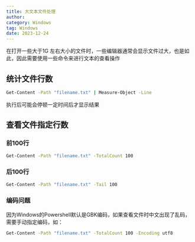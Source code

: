 ```yaml
---
title: 大文本文件处理
author:
category: Windows
tag: Windows
date: 2023-12-24
---
```


在打开一些大于1G 左右大小的文件时，一些编辑器通常会显示文件过大，也是如此，因此需要使用一些命令来进行文本的查看操作

## 统计文件行数

```bash
Get-Content -Path "filename.txt" | Measure-Object -Line
```

执行后可能会停顿一定时间后才显示结果

## 查看文件指定行数

### 前100行

```bash
Get-Content -Path "filename.txt" -TotalCount 100
```

### 后100行

```bash
Get-Content -Path "filename.txt" -Tail 100
```

### 编码问题

因为Windows的Powershell默认是GBK编码，如果查看文件时中文出现了乱码，需要手动指定编码，如：

```bash
Get-Content -Path "filename.txt" -TotalCount 100 -Encoding utf8
```
